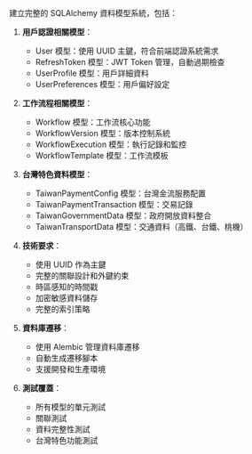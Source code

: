 建立完整的 SQLAlchemy 資料模型系統，包括：

1. **用戶認證相關模型**：
   - User 模型：使用 UUID 主鍵，符合前端認證系統需求
   - RefreshToken 模型：JWT Token 管理，自動過期檢查
   - UserProfile 模型：用戶詳細資料
   - UserPreferences 模型：用戶偏好設定

2. **工作流程相關模型**：
   - Workflow 模型：工作流核心功能
   - WorkflowVersion 模型：版本控制系統
   - WorkflowExecution 模型：執行記錄和監控
   - WorkflowTemplate 模型：工作流模板

3. **台灣特色資料模型**：
   - TaiwanPaymentConfig 模型：台灣金流服務配置
   - TaiwanPaymentTransaction 模型：交易記錄
   - TaiwanGovernmentData 模型：政府開放資料整合
   - TaiwanTransportData 模型：交通資料（高鐵、台鐵、桃機）

4. **技術要求**：
   - 使用 UUID 作為主鍵
   - 完整的關聯設計和外鍵約束
   - 時區感知的時間戳
   - 加密敏感資料儲存
   - 完整的索引策略

5. **資料庫遷移**：
   - 使用 Alembic 管理資料庫遷移
   - 自動生成遷移腳本
   - 支援開發和生產環境

6. **測試覆蓋**：
   - 所有模型的單元測試
   - 關聯測試
   - 資料完整性測試
   - 台灣特色功能測試
